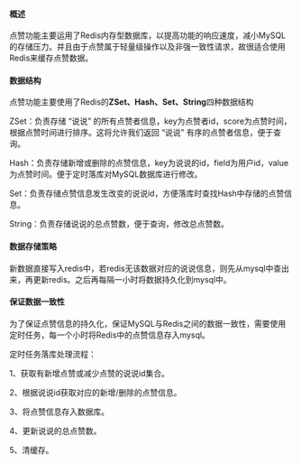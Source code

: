 #### 概述

点赞功能主要运用了Redis内存型数据库，以提高功能的响应速度，减小MySQL的存储压力。并且由于点赞属于轻量级操作以及非强一致性请求，故很适合使用Redis来缓存点赞数据。



#### 数据结构

点赞功能主要使用了Redis的**ZSet、Hash、Set、String**四种数据结构

ZSet：负责存储 “说说” 的所有点赞者信息，key为点赞者id，score为点赞时间，根据点赞时间进行排序。这将允许我们返回 “说说” 有序的点赞者信息，便于查询。

Hash：负责存储新增或删除的点赞信息，key为说说的id，field为用户id，value为点赞时间。便于定时落库对MySQL数据库进行修改。

Set：负责存储点赞信息发生改变的说说id，方便落库时查找Hash中存储的点赞信息。

String：负责存储说说的总点赞数，便于查询，修改总点赞数。



#### 数据存储策略

新数据直接写入redis中，若redis无该数据对应的说说信息，则先从mysql中查出来，再更新redis。之后再每隔一小时将数据持久化到mysql中。



#### 保证数据一致性

为了保证点赞信息的持久化，保证MySQL与Redis之间的数据一致性，需要使用定时任务，每一个小时将Redis中的点赞信息存入mysql。



定时任务落库处理流程：

1、获取有新增点赞或减少点赞的说说id集合。

2、根据说说id获取对应的新增/删除的点赞信息。

3、将点赞信息存入数据库。

4、更新说说的总点赞数。

5、清缓存。





